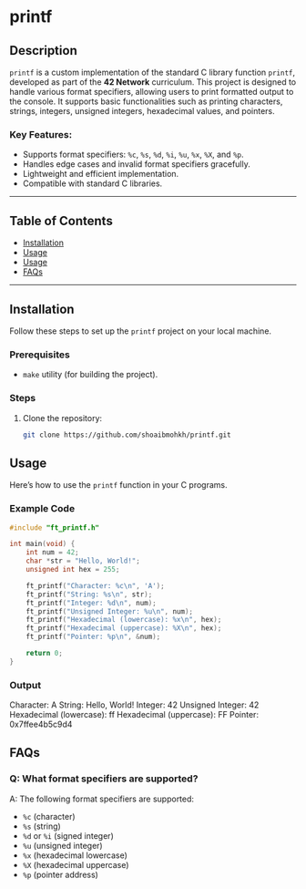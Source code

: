# printf

## Description
`printf` is a custom implementation of the standard C library function `printf`, developed as part of the **42 Network** curriculum. This project is designed to handle various format specifiers, allowing users to print formatted output to the console. It supports basic functionalities such as printing characters, strings, integers, unsigned integers, hexadecimal values, and pointers.

### Key Features:
- Supports format specifiers: `%c`, `%s`, `%d`, `%i`, `%u`, `%x`, `%X`, and `%p`.
- Handles edge cases and invalid format specifiers gracefully.
- Lightweight and efficient implementation.
- Compatible with standard C libraries.

---

## Table of Contents
- [Installation](#installation)
- [Usage](#usage)
- [Usage](#Usage)
- [FAQs](#FAQs)
---

## Installation
Follow these steps to set up the `printf` project on your local machine.

### Prerequisites
- `make` utility (for building the project).

### Steps
1. Clone the repository:
   ```bash
   git clone https://github.com/shoaibmohkh/printf.git

## Usage
Here’s how to use the `printf` function in your C programs.

### Example Code
```c
#include "ft_printf.h"

int main(void) {
    int num = 42;
    char *str = "Hello, World!";
    unsigned int hex = 255;

    ft_printf("Character: %c\n", 'A');
    ft_printf("String: %s\n", str);
    ft_printf("Integer: %d\n", num);
    ft_printf("Unsigned Integer: %u\n", num);
    ft_printf("Hexadecimal (lowercase): %x\n", hex);
    ft_printf("Hexadecimal (uppercase): %X\n", hex);
    ft_printf("Pointer: %p\n", &num);

    return 0;
}
```
### Output
Character: A
String: Hello, World!
Integer: 42
Unsigned Integer: 42
Hexadecimal (lowercase): ff
Hexadecimal (uppercase): FF
Pointer: 0x7ffee4b5c9d4

## FAQs
### Q: What format specifiers are supported?
A: The following format specifiers are supported:
- `%c` (character)
- `%s` (string)
- `%d` or `%i` (signed integer)
- `%u` (unsigned integer)
- `%x` (hexadecimal lowercase)
- `%X` (hexadecimal uppercase)
- `%p` (pointer address)
